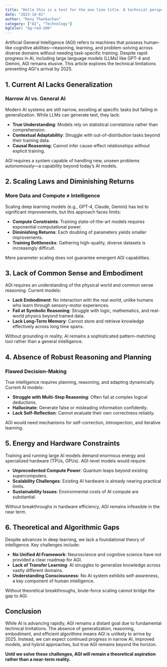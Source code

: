 ```yaml
---
title: "Hello this is a test for the one line title. A technical perspective"
date: "2023-10-01"
author: "Rony Thankachan"
category: ["AI", "Technology"]
bgColor: "bg-red-200"
---
```


Artificial General Intelligence (AGI) refers to machines that possess human-like cognitive abilities—reasoning, learning, and problem-solving across diverse domains without needing task-specific training. Despite rapid progress in AI, including large language models (LLMs) like GPT-4 and Gemini, AGI remains elusive. This article explores the technical limitations preventing AGI's arrival by 2025.

## 1. Current AI Lacks Generalization

### Narrow AI vs. General AI

Modern AI systems are still narrow, excelling at specific tasks but failing in generalization. While LLMs can generate text, they lack:

- **True Understanding**: Models rely on statistical correlations rather than comprehension.
- **Contextual Adaptability**: Struggle with out-of-distribution tasks beyond their training data.
- **Causal Reasoning**: Cannot infer cause-effect relationships without explicit training.

AGI requires a system capable of handling new, unseen problems autonomously—a capability beyond today’s AI models.

## 2. Scaling Laws and Diminishing Returns

### More Data and Compute ≠ Intelligence

Scaling deep learning models (e.g., GPT-4, Claude, Gemini) has led to significant improvements, but this approach faces limits:

- **Compute Constraints**: Training state-of-the-art models requires exponential computational power.
- **Diminishing Returns**: Each doubling of parameters yields smaller improvements.
- **Training Bottlenecks**: Gathering high-quality, diverse datasets is increasingly difficult.

Mere parameter scaling does not guarantee emergent AGI capabilities.

## 3. Lack of Common Sense and Embodiment

AGI requires an understanding of the physical world and common sense reasoning. Current models:

- **Lack Embodiment**: No interaction with the real world, unlike humans who learn through sensory-motor experiences.
- **Fail at Symbolic Reasoning**: Struggle with logic, mathematics, and real-world physics beyond trained data.
- **Lack Long-Term Memory**: Cannot store and retrieve knowledge effectively across long time spans.

Without grounding in reality, AI remains a sophisticated pattern-matching tool rather than a general intelligence.

## 4. Absence of Robust Reasoning and Planning

### Flawed Decision-Making

True intelligence requires planning, reasoning, and adapting dynamically. Current AI models:

- **Struggle with Multi-Step Reasoning**: Often fail at complex logical deductions.
- **Hallucinate**: Generate false or misleading information confidently.
- **Lack Self-Reflection**: Cannot evaluate their own correctness reliably.

AGI would need mechanisms for self-correction, introspection, and iterative learning.

## 5. Energy and Hardware Constraints

Training and running large AI models demand enormous energy and specialized hardware (TPUs, GPUs). AGI-level models would require:

- **Unprecedented Compute Power**: Quantum leaps beyond existing supercomputers.
- **Scalability Challenges**: Existing AI hardware is already nearing practical limits.
- **Sustainability Issues**: Environmental costs of AI compute are substantial.

Without breakthroughs in hardware efficiency, AGI remains infeasible in the near term.

## 6. Theoretical and Algorithmic Gaps

Despite advances in deep learning, we lack a foundational theory of intelligence. Key challenges include:

- **No Unified AI Framework**: Neuroscience and cognitive science have not provided a clear roadmap for AGI.
- **Lack of Transfer Learning**: AI struggles to generalize knowledge across vastly different domains.
- **Understanding Consciousness**: No AI system exhibits self-awareness, a key component of human intelligence.

Without theoretical breakthroughs, brute-force scaling cannot bridge the gap to AGI.

## Conclusion

While AI is advancing rapidly, AGI remains a distant goal due to fundamental technical limitations. The absence of generalization, reasoning, embodiment, and efficient algorithms means AGI is unlikely to arrive by 2025. Instead, we can expect continued progress in narrow AI, improved models, and hybrid approaches, but true AGI remains beyond the horizon.

**Until we solve these challenges, AGI will remain a theoretical aspiration rather than a near-term reality.**
